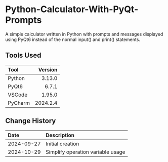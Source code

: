 # Python-Calculator-With-PyQt-Prompts
A simple calculator written in Python with prompts and messages displayed using PyQt6
instead of the normal input() and print() statements.

## Tools Used

| Tool    |  Version |
|:--------|---------:|
| Python  |   3.13.0 |
| PyQt6   |    6.7.1 |
| VSCode  |   1.95.0 |
| PyCharm | 2024.2.4 |


## Change History

| Date       | Description                                                                        |
|:-----------|:-----------------------------------------------------------------------------------|
| 2024-09-27 | Initial creation                                                                   |
| 2024-10-29 | Simplify operation variable usage |


